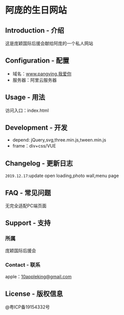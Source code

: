 # 阿庞的生日网站

## Introduction - 介绍
这是庞颖国际后援会献给阿庞的一个私人网站

## Configuration - 配置
+ 域名：www.pangying.我爱你
+ 服务器：阿里云服务器

## Usage - 用法
访问入口：index.html

## Development - 开发
+ depend: jQuery,svg,three.min.js,tween.min.js
+ frame：div+css/VUE

## Changelog - 更新日志
`2019.12.17`:update open loading,photo wall,menu page

## FAQ - 常见问题
无完全适配PC端页面

## Support - 支持
### 所属
庞颖国际后援会

### Contact - 联系
apple：10appleking@gmail.com

## License - 版权信息
@粤ICP备19154332号
